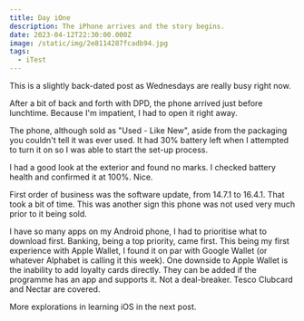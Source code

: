 ```yaml
---
title: Day iOne
description: The iPhone arrives and the story begins.
date: 2023-04-12T22:30:00.000Z
image: /static/img/2e8114287fcadb94.jpg
tags:
  - iTest
---
```

This is a slightly back-dated post as Wednesdays are really busy right now.

After a bit of back and forth with DPD, the phone arrived just before lunchtime. Because I'm impatient, I had to open it right away.

The phone, although sold as "Used - Like New", aside from the packaging you couldn't tell it was ever used. It had 30% battery left when I attempted to turn it on so I was able to start the set-up process.

I had a good look at the exterior and found no marks. I checked battery health and confirmed it at 100%. Nice.

First order of business was the software update, from 14.7.1 to 16.4.1. That took a bit of time. This was another sign this phone was not used very much prior to it being sold.

I have so many apps on my Android phone, I had to prioritise what to download first. Banking, being a top priority, came first. This being my first experience with Apple Wallet, I found it on par with Google Wallet (or whatever Alphabet is calling it this week). One downside to Apple Wallet is the inability to add loyalty cards directly. They can be added if the programme has an app and supports it. Not a deal-breaker. Tesco Clubcard and Nectar are covered.

More explorations in learning iOS in the next post.